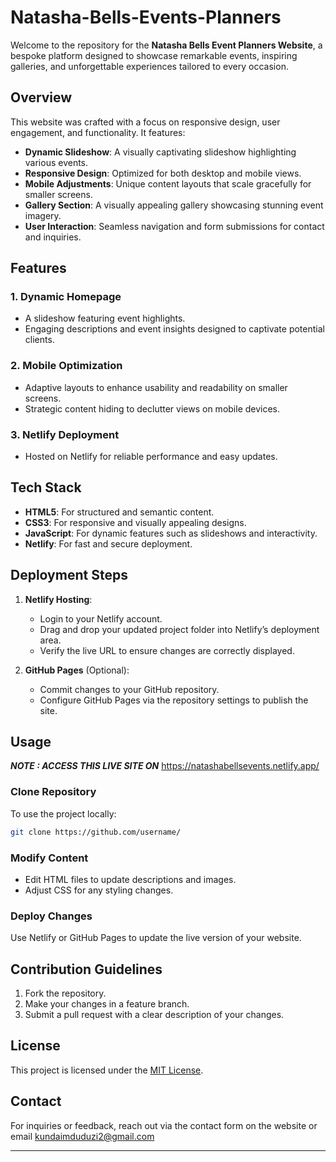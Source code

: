 # Natasha-Bells-Events-Planners

Welcome to the repository for the **Natasha Bells Event Planners Website**, a bespoke platform designed to showcase remarkable events, inspiring galleries, and unforgettable experiences tailored to every occasion.

## Overview

This website was crafted with a focus on responsive design, user engagement, and functionality. It features:
- **Dynamic Slideshow**: A visually captivating slideshow highlighting various events.
- **Responsive Design**: Optimized for both desktop and mobile views.
- **Mobile Adjustments**: Unique content layouts that scale gracefully for smaller screens.
- **Gallery Section**: A visually appealing gallery showcasing stunning event imagery.
- **User Interaction**: Seamless navigation and form submissions for contact and inquiries.

## Features

### 1. Dynamic Homepage
- A slideshow featuring event highlights.
- Engaging descriptions and event insights designed to captivate potential clients.

### 2. Mobile Optimization
- Adaptive layouts to enhance usability and readability on smaller screens.
- Strategic content hiding to declutter views on mobile devices.

### 3. Netlify Deployment
- Hosted on Netlify for reliable performance and easy updates.

## Tech Stack

- **HTML5**: For structured and semantic content.
- **CSS3**: For responsive and visually appealing designs.
- **JavaScript**: For dynamic features such as slideshows and interactivity.
- **Netlify**: For fast and secure deployment.

## Deployment Steps

1. **Netlify Hosting**:
   - Login to your Netlify account.
   - Drag and drop your updated project folder into Netlify’s deployment area.
   - Verify the live URL to ensure changes are correctly displayed.

2. **GitHub Pages** (Optional):
   - Commit changes to your GitHub repository.
   - Configure GitHub Pages via the repository settings to publish the site.

## Usage

***NOTE : ACCESS THIS LIVE SITE ON***    https://natashabellsevents.netlify.app/

### Clone Repository
To use the project locally:
```bash
git clone https://github.com/username/
```

### Modify Content
- Edit HTML files to update descriptions and images.
- Adjust CSS for any styling changes.

### Deploy Changes
Use Netlify or GitHub Pages to update the live version of your website.

## Contribution Guidelines

1. Fork the repository.
2. Make your changes in a feature branch.
3. Submit a pull request with a clear description of your changes.

## License

This project is licensed under the [MIT License](LICENSE).

## Contact

For inquiries or feedback, reach out via the contact form on the website or email kundaimduduzi2@gmail.com

---

